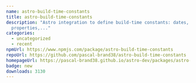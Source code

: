 ```yaml
---
name: astro-build-time-constants
title: astro-build-time-constants
description: "Astro integration to define build-time constants: dates, custom
  properties,..."
categories:
  - uncategorized
  - recent
npmUrl: https://www.npmjs.com/package/astro-build-time-constants
repoUrl: https://github.com/pascal-brand38/astro-build-time-constants
homepageUrl: https://pascal-brand38.github.io/astro-dev/packages/astro-build-time-constants/
badge: new
downloads: 3130
---
```

